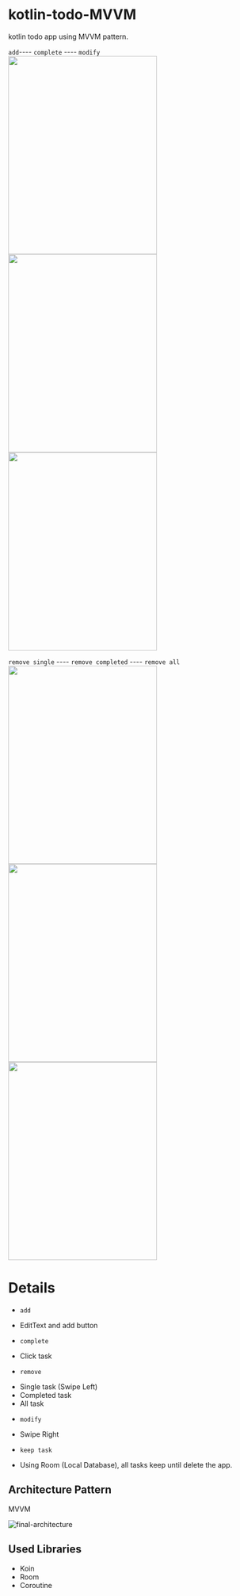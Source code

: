 # kotlin-todo-MVVM
kotlin todo app using MVVM pattern.

`add`---- `complete` ---- `modify`  
<img src="https://user-images.githubusercontent.com/71416677/132951673-93ffef6f-4572-486b-9026-38565aba6a39.gif" width="300" height="400"/>
<img src="https://user-images.githubusercontent.com/71416677/132951700-502da9a8-b4b1-4270-9a4b-31c87a7be12a.gif" width="300" height="400"/>
<img src="https://user-images.githubusercontent.com/71416677/132951687-67ca9d63-3a2d-4ff8-bc56-cf5a2f7df270.gif" width="300" height="400"/>  




`remove single` ---- `remove completed` ---- `remove all`  
<img src="https://user-images.githubusercontent.com/71416677/132951712-ce404bd5-e908-4576-9fd5-cb99bd4ad070.gif" width="300" height="400"/>
<img src="https://user-images.githubusercontent.com/71416677/132951721-588188f2-55ff-49c9-9a70-3cb49dc608b9.gif" width="300" height="400"/>
<img src="https://user-images.githubusercontent.com/71416677/132951728-d6b23015-1362-40eb-b039-f774d5210733.gif" width="300" height="400"/>  

# Details
* `add`
-  EditText and add button

* `complete`
-  Click task

* `remove`
-  Single task  (Swipe Left)
-  Completed task
-  All task

* `modify`
-  Swipe Right

* `keep task`
-  Using Room (Local Database), all tasks keep until delete the app.

## Architecture Pattern
MVVM 

![final-architecture](https://user-images.githubusercontent.com/71416677/132950781-3b8c1373-825b-4685-a900-de84f4e5f062.png)


## Used Libraries
* Koin
* Room
* Coroutine




